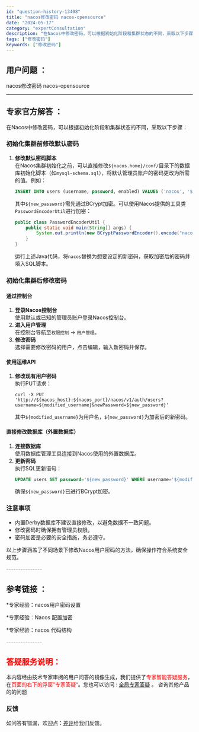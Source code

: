 ```yaml
---
id: "question-history-13408"
title: "nacos修改密码 nacos-opensource"
date: "2024-05-17"
category: "expertConsultation"
description: "在Nacos中修改密码，可以根据初始化阶段和集群状态的不同，采取以下步骤：### 初始化集群前修改默认密码1. **修改默认密码脚本**     在Nacos集群初始化之前，可以直接修改`$nacos.home/conf/`目录下的数据库初始化脚本（如`mysql-schema.sql`），将默认管"
tags: ["修改密码"]
keywords: ["修改密码"]
---
```


## 用户问题 ： 
 nacos修改密码 nacos-opensource 

---------------
## 专家官方解答 ：

在Nacos中修改密码，可以根据初始化阶段和集群状态的不同，采取以下步骤：

### 初始化集群前修改默认密码
1. **修改默认密码脚本**  
   在Nacos集群初始化之前，可以直接修改`${nacos.home}/conf/`目录下的数据库初始化脚本（如`mysql-schema.sql`），将默认管理员账户的密码更改为所需的值。例如：
   ```sql
   INSERT INTO users (username, password, enabled) VALUES ('nacos', '${new_password}', TRUE);
   ```
   其中`${new_password}`需先通过BCrypt加密。可以使用Nacos提供的工具类`PasswordEncoderUtil`进行加密：
   ```java
   public class PasswordEncoderUtil {
       public static void main(String[] args) {
           System.out.println(new BCryptPasswordEncoder().encode("nacos"));
       }
   }
   ```
   运行上述Java代码，将`nacos`替换为想要设定的新密码，获取加密后的密码并填入SQL脚本。

### 初始化集群后修改密码
#### 通过控制台
1. **登录Nacos控制台**  
   使用默认或已知的管理员账户登录Nacos控制台。
2. **进入用户管理**  
   在控制台导航至`权限控制` -> `用户管理`。
3. **修改密码**  
   选择需要修改密码的用户，点击编辑，输入新密码并保存。

#### 使用运维API
1. **修改现有用户密码**  
   执行PUT请求：
   ```shell
   curl -X PUT 'http://${nacos_host}:${nacos_port}/nacos/v1/auth/users?username=${modified_username}&newPassword=${new_password}'
   ```
   其中`${modified_username}`为用户名，`${new_password}`为加密后的新密码。

#### 直接修改数据库（外置数据库）
1. **连接数据库**  
   使用数据库管理工具连接到Nacos使用的外置数据库。
2. **更新密码**  
   执行SQL更新语句：
   ```sql
   UPDATE users SET password='${new_password}' WHERE username='${modified_username}';
   ```
   确保`${new_password}`已进行BCrypt加密。

### 注意事项
- 内置Derby数据库不建议直接修改，以避免数据不一致问题。
- 修改密码时确保拥有管理员权限。
- 密码加密是必要的安全措施，务必遵守。

以上步骤涵盖了不同场景下修改Nacos用户密码的方法，确保操作符合系统安全规范。


<font color="#949494">---------------</font> 


## 参考链接 ：

*专家经验：nacos用户密码设置 
 
 *专家经验：Nacos 配置加密 
 
 *专家经验：nacos 代码结构 


 <font color="#949494">---------------</font> 
 


## <font color="#FF0000">答疑服务说明：</font> 

本内容经由技术专家审阅的用户问答的镜像生成，我们提供了<font color="#FF0000">专家智能答疑服务</font>，在<font color="#FF0000">页面的右下的浮窗”专家答疑“</font>。您也可以访问 : [全局专家答疑](https://opensource.alibaba.com/chatBot) 。 咨询其他产品的的问题

### 反馈
如问答有错漏，欢迎点：[差评](https://ai.nacos.io/user/feedbackByEnhancerGradePOJOID?enhancerGradePOJOId=13889)给我们反馈。
